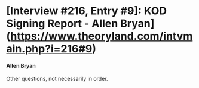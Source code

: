 # [Interview #216, Entry #9]: KOD Signing Report - Allen Bryan](https://www.theoryland.com/intvmain.php?i=216#9)

#### Allen Bryan

Other questions, not necessarily in order.

